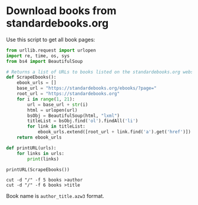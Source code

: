 # Download books from standardebooks.org

Use this script to get all book pages:

```py
from urllib.request import urlopen
import re, time, os, sys
from bs4 import BeautifulSoup

# Returns a list of URLs to books listed on the standardebooks.org website.
def ScrapeEbooks():
	ebook_urls = []
	base_url = "https://standardebooks.org/ebooks/?page="
	root_url = "https://standardebooks.org"
	for i in range(1, 21):
		url = base_url + str(i)
		html = urlopen(url)
		bsObj = BeautifulSoup(html, "lxml")
		titleList = bsObj.find('ol').findAll('li')
		for link in titleList:
			ebook_urls.extend([root_url + link.find('a').get('href')])
	return ebook_urls

def printURL(urls):
	for links in urls:
		print(links)

printURL(ScrapeEbooks())
```

```
cut -d "/" -f 5 books >author
cut -d "/" -f 6 books >title
```

Book name is `author_title.azw3` format.
